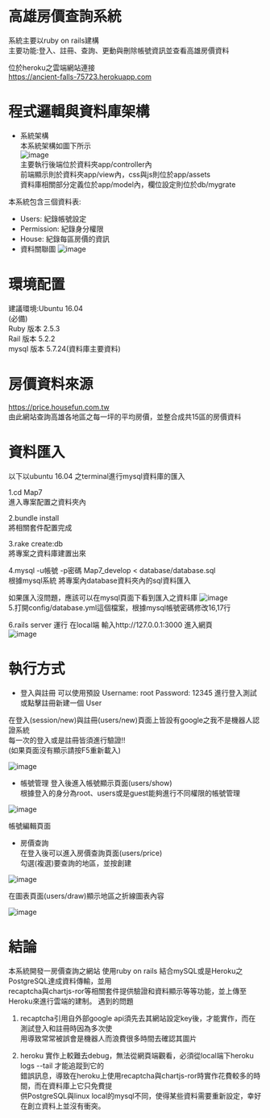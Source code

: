 # 高雄房價查詢系統
系統主要以ruby on rails建構  
主要功能:登入、註冊、查詢、更動與刪除帳號資訊並查看高雄房價資料 

位於heroku之雲端網站連接  
https://ancient-falls-75723.herokuapp.com  

 
# 程式邏輯與資料庫架構  

* 系統架構  
本系統架構如圖下所示  
![image](https://github.com/linyoyoz/HHS/blob/master/image/system.png)  
主要執行後端位於資料夾app/controller內  
前端顯示則於資料夾app/view內，css與js則位於app/assets  
資料庫相關部分定義位於app/model內，欄位設定則位於db/mygrate  


本系統包含三個資料表:  

* Users:
紀錄帳號設定
* Permission:
紀錄身分權限  
* House:
紀錄每區房價的資訊  
* 資料關聯圖
![image](https://github.com/linyoyoz/HHS/blob/master/image/table.png)  
# 環境配置  

建議環境:Ubuntu 16.04  
(必備)  
Ruby 版本 2.5.3  
Rail 版本 5.2.2  
mysql 版本 5.7.24(資料庫主要資料)  

# 房價資料來源  
https://price.housefun.com.tw  
由此網站查詢高雄各地區之每一坪的平均房價，並整合成共15區的房價資料  

# 資料匯入

以下以ubuntu 16.04 之terminal進行mysql資料庫的匯入  

1.cd Map7  
進入專案配置之資料夾內  

2.bundle install  
將相關套件配置完成  

3.rake create:db  
將專案之資料庫建置出來  

4.mysql -u帳號 -p密碼 Map7_develop < database/database.sql  
根據mysql系統 將專案內database資料夾內的sql資料匯入

如果匯入沒問題，應該可以在mysql頁面下看到匯入之資料庫
![image](https://github.com/linyoyoz/HHS/blob/master/image/data.png)   
5.打開config/database.yml這個檔案，根據mysql帳號密碼修改16,17行

6.rails server
運行 在local端 輸入http://127.0.0.1:3000 
進入網頁  
![image](https://github.com/linyoyoz/HHS/blob/master/image/server.png) 


# 執行方式
* 登入與註冊
可以使用預設 Username: root Password: 12345 進行登入測試  
或點擊註冊新建一個 User  

在登入(session/new)與註冊(users/new)頁面上皆設有google之我不是機器人認證系統  
每一次的登入或是註冊皆須進行驗證!!   
(如果頁面沒有顯示請按F5重新載入)  

![image](https://github.com/linyoyoz/HHS/blob/master/image/login.png)  


* 帳號管理
登入後進入帳號顯示頁面(users/show)  
根據登入的身分為root、users或是guest能夠進行不同權限的帳號管理  

![image](https://github.com/linyoyoz/HHS/blob/master/image/show.png)  

帳號編輯頁面 

* 房價查詢  
在登入後可以進入房價查詢頁面(users/price)  
勾選(複選)要查詢的地區，並按創建

![image](https://github.com/linyoyoz/HHS/blob/master/image/choose.png)  

在圖表頁面(users/draw)顯示地區之折線圖表內容  

![image](https://github.com/linyoyoz/HHS/blob/master/image/draw.png)  

# 結論

本系統開發一房價查詢之網站 使用ruby on rails 結合mySQL或是Heroku之PostgreSQL達成資料傳輸，並用  
recaptcha與chartjs-ror等相關套件提供驗證和資料顯示等等功能，並上傳至Heroku來進行雲端的建制。 
遇到的問題  
1. recaptcha引用自外部google api須先去其網站設定key後，才能實作，而在測試登入和註冊時因為多次使  
用導致常常被誤會是機器人而浪費很多時間去確認其圖片  

2. heroku 實作上較難去debug，無法從網頁端觀看，必須從local端下heroku logs --tail 才能追蹤到它的  
錯誤訊息，導致在heroku上使用recaptcha與chartjs-ror時實作花費較多的時間，而在資料庫上它只免費提  
供PostgreSQL與linux local的mysql不同，使得某些資料需要重新設定，幸好在創立資料上並沒有衝突。  
 
